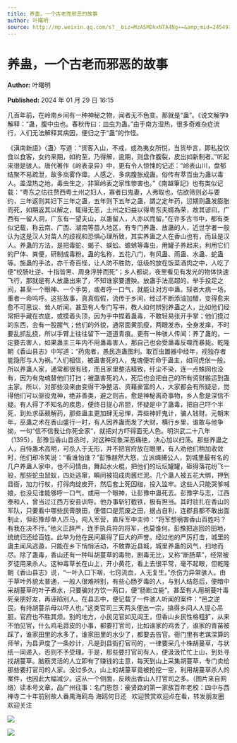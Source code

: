 ```yaml
---
title: 养蛊，一个古老而邪恶的故事
author: 叶曙明
source: http://mp.weixin.qq.com/s?__biz=MzA5MDkxNTA4Ng==&amp;mid=2454914643&amp;idx=1&amp;sn=317d9fb1243d9aa21ee949e4237f573b&amp;chksm=87a3ce32b0d44724e9c870fe008111216f7e7a384713ad564610d4b6bb72c365fbecf2ad0994#rd
---
```


# 养蛊，一个古老而邪恶的故事

**Author:** 叶曙明

**Published:** 2024 年 01 月 29 日 16:15

几百年前，在岭南乡间有一种神秘之物，闻者无不色变，那就是“蛊”。《说文解字》解释：“蛊，腹中虫也。春秋传曰：皿虫为蛊。”由于南方湿热，很多奇难杂症流行，人们无法解释其病因，便归之于“蛊”的作怪。

《滇南新語》〈蛊〉写道：“货客入山，不戒，或為夷女所悦，当货毕言，即私投饮食以食客，女约来期，如約至，乃得解，逾期，则盘作腹裂，皮出如新制者。”听起来很是骇人。唐代著作《岭表录异》中，更有令人惊悚的记述：“岭表山川，盘郁结聚不易疏泄，故多岚雾作瘴。人感之，多病腹胀成蛊。俗传有萃百虫为蛊以毒人。盖湿热之地，毒虫生之，非第岭表之家性惨害也。”《南越筆記》也有类似记载：“粤东之估往赘西粤土州之妇人，寡者曰鬼妻，人弗取也，估欲筛则必与要约，三年返则其妇下三年之蛊，五年则下五年之蛊，謂之定年药，愆期则蛊发膨胀而死，如期返其以解之，辄得无恙，土州之妇益以得粤东夫婿為荣，故其谚曰，广西有一留人洞，广东有一望夫山，以蛊留人，人亦以而留。”在许多古书中，都有类似记载，称云南、广西、湖南等苗人地区，有专门养蛊、放蛊的人，近世学者一般认为这是汉人对苗人的歧视和恐惧心理所致，其实养蛊之人在香山也有，而且是汉人。养蛊的方法，是把毒蛇、蝎子、蜈蚣、蟾蜍等毒虫，用罐子养起来，利用它们的尸体、粪便，研制成毒粉。蛊的名称，五花八门，有风蛊、雨蛊、水蛊、蛇蛊等。施蛊的手法，亦千奇百怪，让人防不胜防，低级的放在饭菜酒肉之中，人吃了便“绞肠吐逆、十指皆黑、周身浮肿而死”；乡人都说，夜里看见有发光的物体快速飞行，那就是有人放蛊出来了，不知谁家要遭殃。放蛊手法高超的，举手投足之间，甚至一个眼神、一个手势，或者呼一口气，就能让对方中蛊。轻者大病一场，重者一命呜呼。这些故事，真真假假，流传于乡间，经过不断添油加醋，变得愈来愈不可思议、耸人听闻。甚至有人专门写书，教人如何辨别养蛊之人，比如他们经常把手藏在衣底，或摸着头顶，因为手中捏着蛊毒，不敢轻易张开手掌；他们摸过的东西，会有一股腥气；他们的外貌，通常面黄肌瘦，两眼发赤，全身发痒，不时要乱抓乱挠，所以手臂上往往留下一道道青痕。更有一种骇人传闻：养了蛊的，一定要去害人，如果蛊主三年内不用蛊毒害人，那自己也会受蛊毒反噬而暴毙。乾隆朝《香山县志》中写道：“药鬼者，愚民造蛊图利。取百虫置器中经年，视独存者能隐形与人为祸。”人们相信，被蛊害死的人，鬼魂便听命于蛊主，如同虎伥一般。所以养蛊人家，通常都很有钱，而且家里整洁精致，纤尘不染，连一点蛛网也没有，因为有鬼魂替他们打扫；被蛊害死的人，死后也会把自己的所有资财搬运到蛊主家。所以，对那些没来由变得干净整洁、资藉豪富的人，大家都会有所疑忌，觉得他们可以驱役鬼神，绝非善类，避之则吉。愈是神秘离奇事物，乡人愈是深信不疑。有人得了不知名的疾患，便终日提心吊胆，怀疑是中了蛊毒，把自己吓个半死，到处求巫觋解药，那些蛊主更加肆无忌惮，弄些神奸鬼计，骗人钱财。元朝末年，巫蛊之术在香山盛行一时，有人因养蛊而发了大财，横行乡里，谁敢与他争拗，一句“信不信我让你死全家”，就把对方吓得面无人色。明洪武二十八年（1395），彭豫当香山县丞时，对这种现象深恶痛绝，决心加以扫荡。那些养蛊之人，自恃蛊术高明，可杀人于无形，并不把官府放在眼里，有人劝他们稍加收敛时，他们却冷笑说：“看谁怕谁？”彭豫赫然大怒，立派缉捕公人，到城里最有名的几户养蛊人家中，也不问情由，舞起水火棍，把他们的坛坛罐罐，砸得落花纷飞一般，那些蛇虫鼠蚁，四处逃窜，瞬间被捣成肉酱烂泥。几个蛊人被五花大绑，押到县衙，加力行杖，打得肉绽皮开，然后套上死囚枷，投入监牢。这些人只能哭爹喊娘，也没见谁能够呼一口气，或用一个眼神，让彭豫中蛊死去。彭豫字与志，江西泰和人，曾当过江西万安县训导。他办事斩钉截铁，极有担当。其时驻扎在香山的军队，只要看中哪些民膏腴田，便借口是荒废之田，据占自利，连郡县都不敢出面制止，但彭豫却单人匹马，闯入军营，直斥军中主帅：“将军想祸害香山百姓吗？有我在决不行。”他义正辞严，连手执兵符的将军，也莫谁何。彭豫把追回的田地，统统归还给百姓。此举为他在民间赢得了巨大的声誉。经过他的严厉打击，城里的蛊主闻风逃遁，只能在乡下悄悄活动，不敢靠近县城，城里养蛊的风气，扫地而尽。除了蛊毒，香山还有一种叫胡蔓草的毒物，剧毒无比，又称“断肠草”，经常被歹徒用来杀人。这种毒草长在山上，开小黄花，看上去很平常，毫不起眼，但乾隆朝《香山县志》说，“一叶入口下咽，七窍流血，人无复生。”杀伤力异常骇人。由于草叶外貌太普通，一般人很难辨别，有些心肠歹毒的人，与别人结怨后，便暗中采胡蔓草的叶子煮水，只要骗对方饮一两口，便“肠断立毙”。甚至有人用胡蔓叶毒死亲朋好友，再诬陷别人。在县志中，便记载了一件骇人听闻的案件：“邑之逆民，有持胡蔓杀母以吓人也。”这类官司三天两头便出一宗，搞得乡间人人提心吊胆，官府也不胜其烦。别的地方，小民见官如见阎王，但香山乡民性格粗犷，从来不怕见官，什么鸡毛蒜皮的小事，都要打官司，比如谁家的鸡丢了，谁家的青苗被踩了，谁家田里的水多了，谁家田里的水少了，都要去告官。衙门里有老谋深算的师爷，为县尹度了一条妙计，凡是到县衙打官司的，一律要采几十株胡蔓草，与状纸一同递入，否则不予受理。于是，那些要打官司有人，便汲汲忙忙上山，到处寻找胡蔓草。脑筋灵活的人立即有了赚钱的主意，每天到山上采集胡蔓草，专门卖给那些要打官司的人家。没过多久，山上的胡蔓草竟被抢挖一空，利用胡蔓草杀人的案件，也因此大幅减少。这从一个侧面，反映出香山人打官司之多。（图片来自网络）读本号文章，品广州往事：名门恩怨：豪贤路的第一家族百年老校：四中与西禅寺二十年前别故人番禺海鸥岛 海鸥何日还   欢迎赞赏欢迎点在看，转发朋友圈欢迎关注

![](https://mmbiz.qpic.cn/mmbiz_jpg/PJWG74pLsMbhPmOKBBYibInK8Vy4oiaft9lhMMrwGGfOHZMtQg7iaOTa5icOmFEkyqpkMDNNFCtoW9cCicbdFAfiboyg/640)

![](https://mmbiz.qpic.cn/mmbiz_jpg/PJWG74pLsMbhPmOKBBYibInK8Vy4oiaft9ic3saA13rA6xZPZRJkltibVLUxpfFQPJBgibLpLDSdO6HhibIoNf0LahiaQ/640)
